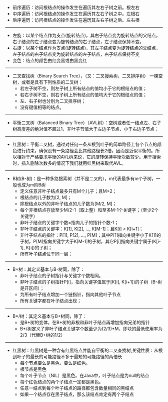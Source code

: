 + 前序遍历：访问根结点的操作发生在遍历其左右子树之前。根左右
+ 中序遍历：访问根结点的操作发生在遍历其左右子树之中。左根右
+ 后序遍历：访问根结点的操作发生在遍历其左右子树之后。左右根
------------------------------------------------------
+ 左旋：以某个结点作为支点(旋转结点)，其右子结点变为旋转结点的父结点，右子结点的左子结点变为旋转结点的右子结点，左子结点保持不变。
+ 右旋：以某个结点作为支点(旋转结点)，其左子结点变为旋转结点的父结点，左子结点的右子结点变为旋转结点的左子结点，右子结点保持不变
+ 变色：结点的颜色由红变黑或由黑变红
-----------------------------------------
+ 二叉查找树（Binary Search Tree），（又：二叉搜索树，二叉排序树） 一棵空树，或者是具有下列性质的二叉树：
  + 若左子树不空，则左子树上所有结点的值均小于它的根结点的值；
  + 若右子树不空，则右子树上所有结点的值均大于它的根结点的值；
  + 左、右子树也分别为二叉排序树；
  + 没有键值相等的结点。
----------------------------------------------
+ 平衡二叉树（Balanced Binary Tree）（AVL树）：空树或者任一结点左、右子树高度差的绝对值不超过1，非叶子节值大于左边子节点、小于右边子节点；
----------------------------------------------------------------------
+ 红黑树：平衡二叉树，通过对任何一条从根到叶子的简单路径上各个节点的颜色进行约束，确保没有一条路径会比其他路径长2倍，因而是近似平衡的。所以相对于严格要求平衡的AVL树来说，它的旋转保持平衡次数较少。用于搜索时，插入删除次数多的情况下我们就用红黑树来取代AVL。

--------------------------
+ B树(B-树)：是一种多路搜索树（并不是二叉的），m代表最多有m个子树，一般也成为m阶B树
  + 定义任意非叶子结点最多只有M个儿子；且M>2；
  + 根结点的儿子数为[2, M]；
  + 除根结点以外的非叶子结点的儿子数为[M/2, M]；
  + 每个非根结点存放至少M/2-1（取上整）和至多M-1个关键字；（至少2个关键字）
  + 非叶子结点的关键字个数=指向儿子的指针个数-1；
  + 非叶子结点的关键字：K[1], K[2], …, K[M-1]；且K[i] < K[i+1]；
  + 非叶子结点的指针：P[1], P[2], …, P[M]；其中P[1]指向关键字小于K[1]的子树，P[M]指向关键字大于K[M-1]的子树，其它P[i]指向关键字属于(K[i-1], K[i])的子树；
  + 所有叶子结点位于同一层；
---------------------------------------
+ B+树：其定义基本与B-树同，除了：
  + 非叶子结点的子树指针与关键字个数相同。
  + 非叶子结点的子树指针P[i]，指向关键字值属于[K[i], K[i+1])的子树（B-树是开区间）；
  + 为所有叶子结点增加一个链指针，指向其他叶子节点
  + 所有关键字都在叶子结点出现；
------------------------
+ B*/树：其定义基本与B+树同，除了：
  + 是B+树的变体，在B+树的非根和非叶子结点再增加指向兄弟的指针
  + B*/树定义了非叶子结点关键字个数至少为(2/3)*M，即块的最低使用率为2/3（代替B+树的1/2）
 --------------------------------
+ 红黑树：红黑树是一种含有红黑结点并能自平衡的二叉查找树,关键性质：从根到叶子的最长的可能路径不多于最短的可能路径的两倍长
  + 每个节点要么是黑色，要么是红色。
  + 根节点是黑色
  + 每个叶子节点（NIL）是黑色。在Java中，叶子结点是为null的结点
  + 每个红色结点的两个子结点一定都是黑色。
  + 任意一结点到每个叶子结点的路径都包含数量相同的黑结点
  + 如果一个结点存在黑子结点，那么该结点肯定有两个子结点
